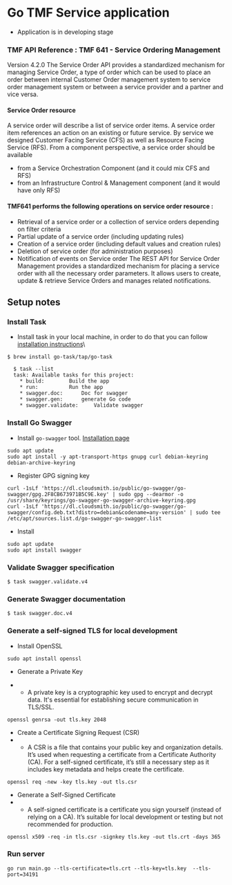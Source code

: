 # Go TMF Service application
- Application is in developing stage

### TMF API Reference : TMF 641 - Service Ordering Management
Version 4.2.0
The Service Order API provides a standardized mechanism for managing Service Order, a type of order which can be used to place an order between internal Customer Order management system to service order management system or between a service provider and a partner and vice versa.
#### Service Order resource
A service order will describe a list of service order items.  A service order item references an action on an existing  or  future  service.  By  service  we  designed  Customer Facing  Service  (CFS)  as  well  as  Resource Facing Service (RFS).
From a component perspective, a service order should be available
- from a Service Orchestration Component (and it could mix CFS and RFS)
- from an Infrastructure Control & Management component (and it would have only RFS)
#### TMF641 performs the following operations on service order resource :
- Retrieval of a service order or a collection of service orders depending on filter criteria
- Partial update of a service order (including updating rules)
- Creation of a service order (including default values and creation rules)
- Deletion of service order (for administration purposes)
- Notification of events on Service order
The REST API for Service Order Management provides a standardized mechanism for placing a service order with all the necessary order parameters.
It allows users to create, update & retrieve Service Orders and manages related notifications.

## Setup notes
### Install Task
- Install task in your local machine, in order to do that you can follow [installation instructions](https://taskfile.dev/#/installation)\
``` 
$ brew install go-task/tap/go-task 
```

```
  $ task --list
  task: Available tasks for this project:
    * build:        Build the app
    * run:          Run the app
    * swagger.doc:      Doc for swagger
    * swagger.gen:      generate Go code
    * swagger.validate:     Validate swagger
```
### Install Go Swagger

- Install ```go-swagger``` tool. [Installation page](https://goswagger.io/go-swagger/install/)
```aiignore
sudo apt update
sudo apt install -y apt-transport-https gnupg curl debian-keyring debian-archive-keyring
```

- Register GPG signing key
```aiignore
curl -1sLf 'https://dl.cloudsmith.io/public/go-swagger/go-swagger/gpg.2F8CB673971B5C9E.key' | sudo gpg --dearmor -o /usr/share/keyrings/go-swagger-go-swagger-archive-keyring.gpg
curl -1sLf 'https://dl.cloudsmith.io/public/go-swagger/go-swagger/config.deb.txt?distro=debian&codename=any-version' | sudo tee /etc/apt/sources.list.d/go-swagger-go-swagger.list
```
- Install
```aiignore
sudo apt update 
sudo apt install swagger
```

### Validate Swagger specification
```aiignore
$ task swagger.validate.v4
```

### Generate Swagger documentation
```aiignore
$ task swagger.doc.v4
```

### Generate a self-signed TLS for local development
- Install OpenSSL
```aiignore
sudo apt install openssl
```
- Generate a Private Key

- - A private key is a cryptographic key used to encrypt and decrypt data. It's essential for establishing secure communication in TLS/SSL.
```aiignore
openssl genrsa -out tls.key 2048
```
- Create a Certificate Signing Request (CSR)
- - A CSR is a file that contains your public key and organization details. It’s used when requesting a certificate from a Certificate Authority (CA). For a self-signed certificate, it’s still a necessary step as it includes key metadata and helps create the certificate.

```aiignore
openssl req -new -key tls.key -out tls.csr
```
- Generate a Self-Signed Certificate
- - A self-signed certificate is a certificate you sign yourself (instead of relying on a CA). It’s suitable for local development or testing but not recommended for production.
```aiignore
openssl x509 -req -in tls.csr -signkey tls.key -out tls.crt -days 365
```
### Run server
```aiignore
go run main.go --tls-certificate=tls.crt --tls-key=tls.key  --tls-port=34191
```